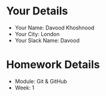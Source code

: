 <!--

The title for your pull request should be made in this format

CITY CLASS_NO - FIRST_NAME LAST_NAME - MODULE - WEEK_NO

For example,

London Class 7 - Chris Owen - HTMl/CSS - Week 1

-->

# Your Details

- Your Name: Davood Khoshnood 
- Your City: London
- Your Slack Name: Davood

# Homework Details

- Module: Git & GitHub 
- Week: 1
